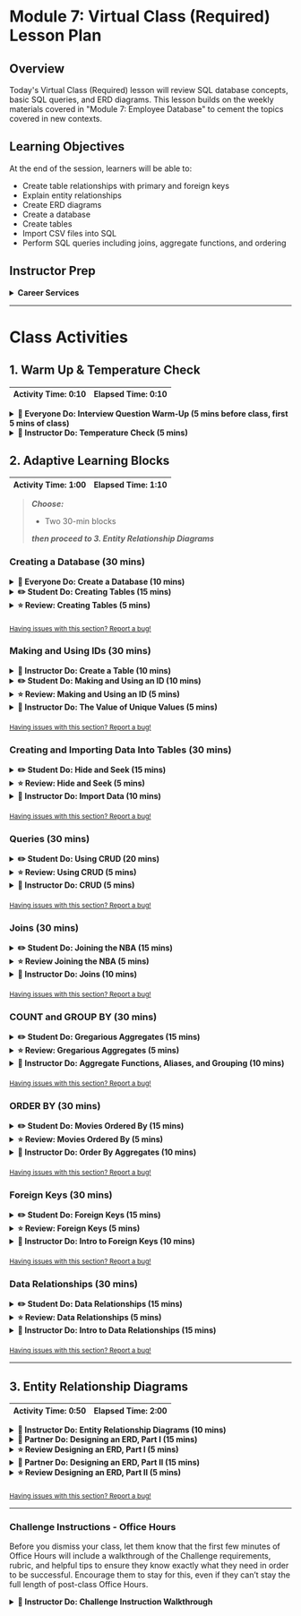 # Module 7: Virtual Class (Required) Lesson Plan

## Overview

Today's Virtual Class (Required) lesson will review SQL database concepts, basic SQL queries, and ERD diagrams. This lesson builds on the weekly materials covered in "Module 7: Employee Database" to cement the topics covered in new contexts.

## Learning Objectives

At the end of the session, learners will be able to:

* Create table relationships with primary and foreign keys
* Explain entity relationships
* Create ERD diagrams
* Create a database
* Create tables
* Import CSV files into SQL
* Perform SQL queries including joins, aggregate functions, and ordering

## Instructor Prep

<details>
  <summary><strong>Career Services</strong></summary>

  Just a reminder that each week students receive a Career Connection in their course of work that ties to what academic content is being consumed. This Career Connection relates this week's material to a professional setting, encourages students to complete certain Career Services tasks, and provides technical interviewing questions, where applicable, that the student can work through.

  Encourage students to work through this material and if you'd like more information on Career Services, please check out the Career Services [resource page](http://bit.ly/DataVizCS) for Data Analytics and Visualization.

</details>

- - -

# Class Activities

## 1. Warm Up & Temperature Check

| Activity Time: 0:10 | Elapsed Time: 0:10 |
|---------------------|--------------------|

<details>
  <summary><strong> 🎉 Everyone Do: Interview Question Warm-Up (5 mins before class, first 5 mins of class)</strong></summary>

Open the [slideshow](https://docs.google.com/presentation/d/14hDLwKB0X82NAi1bFzALxMxqP4E040ucMIE_thoZXcE/edit?usp=sharing) for today's class and begin the weekly presentation with the first slide. The first slide displays an interview question that a student may encounter based on the content of this week's content.

**This week's question:** What advantages do databases have over Pandas?

Allow the question to be on the screen 5 mins prior to the start of class as students join the session. Allow the class 1 minute at the start of class to review, then you will ask for a student to volunteer their answer to the question. Next, offer the answer or a few approaches you would take for answering the question.

**Possible answers to this week's question:**

* Databases store data long term, while Pandas DataFrames are stored in volatile memory

* Databases make it easier to share data

* Databases have built-in protections against data corruption

* Databases can hold much larger datasets

</details>

<details>
  <summary><strong> 📣 Instructor Do: Temperature Check (5 mins)</strong></summary>

Using the [Zoom Polling](https://support.zoom.us/hc/en-us/articles/213756303-Polling-for-Meetings) feature or a [Poll Everywhere](http://www.polleverywhere.com), launch a poll of the class to identify areas that they would like to review from the week's asynchronous content.

**Poll Text:**

*Select all of the topics that you feel prepared to apply outside of the class from this week's lesson:*

* *Creating a database*
* *Making and Using IDs*
* *Creating and importing data into tables*
* *Queries*
* *Joins*
* *COUNT and GROUP BY*
* *ORDER BY*
* *Primary keys and foreign keys*
* *Data Relationships*

Based on the results of the poll, advance to the correct slide for a review of the topics with the lowest scores. Choose 2 topics at minimum to review, or more as time permits to review.

</details>

## 2. Adaptive Learning Blocks

| Activity Time:  1:00 |  Elapsed Time: 1:10  |
|----------------------|----------------------|

>***Choose:***
>
>* Two 30-min blocks
>
>***then proceed to 3. Entity Relationship Diagrams***

### Creating a Database (30 mins)

<details>
  <summary><strong> 🎉 Everyone Do: Create a Database (10 mins)</strong></summary>

* Begin by verifying that everyone has successfully installed pgAdmin and Postgres. Everyone should have completed this step prior to today's session.

  * Open pgAdmin in a new browser window and ensure that everyone is able to follow along and view their new server in the browser.

    ![browser-view.png](Images/browser-view.png)

* Walk the class through the steps to create a database using pgAdmin.

  * In the pgAdmin editor, right-click the newly established server to create a new database.

  * From the menu, select **Create**, and then select **Database** to create a new database.

  ![create_database.png](Images/create_database.png)

  * Enter **animals_db** as the database name. Make sure the owner is set as the default postgres, and then click **Save**.

  ![animals_db.png](Images/animals_db.png)

* At this point, show students that there is a new database listed in the left-hand menu. Explain that the new database, `animals_db`, is not yet connected to the server. Simply clicking on the database will create a connection to Postgres.

  ![new_db.png](Images/new_db.png)

* Answer any questions before moving on.

</details>

<details>
  <summary><strong> ✏️ Student Do: Creating Tables (15 mins)</strong></summary>

* In this activity, students will use pgAdmin to recreate and query a table from an image provided.

**Instructions:** [README.md](Activities/A1-Stu_Creating_Tables/README.md)

</details>

<details>
  <summary><strong> ⭐ Review: Creating Tables (5 mins)</strong></summary>

* **File:** [query.sql](Activities/A1-Stu_Creating_Tables/Solved/query.sql)

* Create a new database named `city_info` in pgAdmin. Then use the query tool to copy and paste, or live code, the solution from `query.sql`.

  * To create a new table, remind students to specify the data type for each column.

    ```sql
    CREATE TABLE cities (
      city VARCHAR(30) NOT NULL,
      state VARCHAR(30) NOT NULL,
      population INT
    );
    ```

* Insert multiple rows of data into the new table.

  * Point out to students that each column is specified in the `INSERT INTO` clause, and the values are inserted in the same order.

  * To make the code easier to read, each row of values is on its own line, separated by a comma.

    ```sql
    INSERT INTO cities (city, state, population)
    VALUES ('Alameda', 'California', 79177),
      ('Mesa', 'Arizona', 496401),
      ('Boerne', 'Texas', 16056),
      ('Anaheim', 'California', 352497),
      ('Tucson', 'Arizona', 535677),
      ('Garland', 'Texas', 238002);
    ```

* Create a query to view the data using the `SELECT` clause.

  ```sql
  SELECT *
  FROM cities;
  ```

  * Point out the syntax here. Even though the code can fit on a single line, it's good practice to split it up over two lines instead. This way, the code is easier to read when more advanced queries are created.

* Using the `SELECT` clause again, query the data to return only the cities in the table.

  ```sql
  SELECT city
  FROM cities;
  ```

* Explain to students that the first bonus question incorporates a `WHERE` clause, which further filters the data.

  * The `WHERE` clause is used to search for specific data within a database. In this case, we are extracting only the records that meet the specified condition.

  * In the line `WHERE state = 'Arizona';` we are specifying Arizona in the state column.

    ```sql
    SELECT city, state
    FROM cities
    WHERE state = 'Arizona';
    ```

* Demonstrate the solution to the second bonus question.

  * Point out to students that the `WHERE` clause is highly customizable, such as with the use of the `<` operator.

    ```sql
    SELECT *
    FROM cities
    WHERE population < 100000;
    ```

* Walk through the solution to the third and final bonus question.

  * Explain to students that queries can be filtered even further with the `AND` clause. This clause allows users to specify more than one condition in their query.

    ```sql
    SELECT *
    FROM cities
    WHERE population < 100000
    AND state = 'California';
    ```

* Answer any questions before moving on.

</details>

<sub>[Having issues with this section? Report a bug!](https://bit.ly/35NweWG)</sub>

### Making and Using IDs (30 mins)

<details>
  <summary><strong> 📣 Instructor Do: Create a Table (10 mins)</strong></summary>

* Now that there is a database on the server, it's time to dig into the real meat of SQL and start creating tables within the new database!

* From the left-hand menu in pgAdmin, right-click **animals_db** and select **Query Tool**.

  **Note:** You can also select **Query Tool** from the Tools drop-down menu at the top of the screen. (See second screenshot below.)

  ![query_tool.png](Images/query_tool.png)

  ![tools_dropdown.png](Images/tool_dropdown.png)

* Explain to students that this is how to access the code editor.

* Type the following lines of code, explaining each line:

  ```sql
  CREATE TABLE people (
    name VARCHAR(30) NOT NULL,
    has_pet BOOLEAN DEFAULT false,
    pet_type VARCHAR(10) NOT NULL,
    pet_name VARCHAR(30),
    pet_age INT
  );
  ```

  * `CREATE TABLE people (<COLUMNS>);` creates a table called `people` with the columns listed within the parentheses.

  * `name VARCHAR(30) NOT NULL` creates a  `name` column, which can hold character strings of up to 30 characters and will not allow null fields.

  * The `NOT NULL` constraint requires the name field to have a value specified.

  * `pet_type VARCHAR(10) NOT NULL,` creates a `pet_type` in the same manner as the `name` column is created. The only difference is the number of characters allowed in the column.

  * `has_pet BOOLEAN DEFAULT false` creates a `has_pet` column that holds either true or false values, though the default value is now set as false.

  * `pet_name VARCHAR(30)` creates a `pet_name` column, which can hold character strings of up to 30 characters and will allow null fields.

  * `pet_age INT` creates a`pet_age` column, which can hold whole numbers.

  * **Note:** Be sure to point out the semicolon at the end of the statement, which tells pgAdmin that this line of code has concluded.

* After reviewing the code, click the lightning bolt icon to run the script. Make a note of the Messages tab at the bottom of the screen.

  ![lightning_bolt.png](Images/lightning_bolt.png)

* Demonstrate that the structure of a table can be visualized using `SELECT * FROM <table name>;`.  Point out the error message that now appears at the bottom of the page.

  * Explain that SQL data is persistent; it is not deleted or overwritten when identical commands are run unless specifically commanded. This means that when a database or table is created with a  name identical to one that already exists, an error will occur telling the user that the database or table already exists.

  * Ask the class how to avoid this kind of error. Students may respond that they can simply delete the offending line of code and then run the commands again. Explain that while this method would work, deleting working code is not a best practice.

  * Show the class an alternative method: Highlight the lines of code to run, and then click the lightning bolt icon to run only the highlighted selection. This method of running SQL code is preferable to deleting previous code.

    ![Select.png](Images/Select.png)

* Point out that the structure of a table can be visualized using `SELECT * FROM <table name>;`.

  * Explain that using the asterisk in this manner tells pgAdmin to select all fields from the table.

  * In the future, students will be able to view the structure of their table, and all of the values contained within it, using this same line of code.

* Type the following code while explaining what it does line by line.

  ```sql
  INSERT INTO people (name, has_pet, pet_type, pet_name, pet_age)
  VALUES ('Jacob', true, 'dog', 'Misty', 10),
    ('Ahmed', true, 'rock', 'Rockington', 100),
    ('Peter', true, 'cat', 'Franklin', 2),
    ('Dave', true, 'dog', 'Queso', 1);

  SELECT *
  FROM people;
  ```

  * This code operates as it reads: it inserts data into the `people` table and then specifies the columns in which data will be entered.

  * The `VALUES` line places the data contained in the parentheses into the corresponding columns listed after the `INSERT INTO` statement.

  * Note: Single quotations must be used for insert strings; otherwise, an error will result.

* Use the following code to query the table, extracting only the `pet_name`.

  ```sql
  SELECT pet_name
  FROM people;
  ```

  * Explain that specifying a column name in the `SELECT` statement will return only the data contained in that field.

* Filter the queried data to display only dogs younger than 5.

  ```sql
  SELECT pet_type, pet_name
  FROM people
  WHERE pet_type = 'dog'
  AND pet_age < 5;
  ```

* Explain the following points:

  * The `SELECT` clause can specify more than one column.

  * Data is filtered by using additional clauses such as `WHERE` and `AND`.

  * The `WHERE` clause will extract only the data that meets the condition specified. `AND` adds a second condition to the original clause, further refining the query.

</details>

<details>
  <summary><strong> ✏️ Student Do: Making and Using an ID (10 mins)</strong></summary>

In this activity, students will recreate a table and then query, insert, and update data.

**Instructions:** [README.md](Activities/A3-Stu_Making_IDs/README.md)

</details>

<details>
  <summary><strong> ⭐ Review: Making and Using an ID (5 mins)</strong></summary>

* **File:** [query.sql](Activities/A3-Stu_Making_IDs/Solved/query.sql)

* Open query.sql and copy the code into pgAdmin.

* Go over the lines of code used to create the ID and set it as the primary key. Make sure the class understands how this works, and explain how useful this will be in this week's homework.

* Review how to create a new column using the `ALTER TABLE` and `ADD COLUMN` statements. Explain that adding the column name and data type is completed in the same manner as creating a new table.

* Answer any questions before moving on.

</details>

<details>
  <summary><strong> 📣 Instructor Do: The Value of Unique Values (5 mins)</strong></summary>

* **File:** [query.sql](Activities/A4-Ins_Values_of_Uniques/Solved/query.sql)

* Using the `people` table from the `animals_db` database, insert the duplicate data below into the table and then visualize the table with the new information.

  ```sql
  INSERT INTO people (name, has_pet, pet_type, pet_name, pet_age)
  VALUES ('Ahmed', true, 'rock', 'Rockington', 100);

  SELECT *
  FROM people;
  ```

  * Duplicate data is a real-world occurrence (and an eyesore). Demonstrate how to remove the rows containing the string `Ahmed` in the `name` column.

    ```sql
    DELETE FROM people
    WHERE name = 'Ahmed';
    ```

  * The duplicate was deleted, but so was the original row. That's a little annoying. Make sure the class understands why this happened.

  * Because the name Ahmed appears twice in the table, SQL assumes that the user wants to delete every column containing that name; it doesn't understand that the user is simply trying to remove the duplicate row.

  * To prevent this kind of thing from occurring, programmers will often want to create a column that automatically populates each new row with unique data. This allows them to select and modify that row more easily.

* Remove the `people` table by running the following line of code:

  ```sql
  -- Delete the table "people"
  DROP TABLE people;
  ```

* Copy the following code from the `query.sql` file and paste it in the pgAdmin editor.

  ```sql
  -- Re-create the table "people" within animals_db
  CREATE TABLE people (
    id SERIAL PRIMARY KEY,
    name VARCHAR(30) NOT NULL,
    has_pet BOOLEAN DEFAULT false,
    pet_type VARCHAR(10) NOT NULL,
    pet_name VARCHAR(30),
    pet_age INT
  );

  -- Insert data into the table
  INSERT INTO people (name, has_pet, pet_type, pet_name, pet_age)
  VALUES ('Jacob', true, 'dog', 'Misty', 10),
    ('Ahmed', true, 'rock', 'Rockington', 100),
    ('Ahmed', true, 'rock', 'Rockington', 100),
    ('Peter', true, 'cat', 'Franklin', 2),
    ('Dave', true, 'dog', 'Queso', 1),
    ('Dave', true, 'dog', 'Pringles', 7);

  -- Query all fields from the table
  SELECT *
  FROM people;
  ```

  * Explain that a *primary key* uniquely identifies a row.

  * `SERIAL` generates a new value for each inserted record in the table. By default, the starting value is 1, and it will increase by 1 for each new record. When using `SERIAL` with our unique `PRIMARY KEY`, we automatically get unique, incrementing values for each table row.

  * Point out that because values will automatically increment, each row's ID is guaranteed to be unique. This ensures that SQL does not identify and update the wrong row when CRUD—Create, Read, Update, Delete—statements are implemented.

  * Point out that the `INSERT` statements have not changed, as they do not need to insert data specifically into the `id` column. SQL automatically provides a value for this column, fulfilling the uniqueness constraint by automatically incrementing the last value used as an ID.

  * The data type for the `id` column is automatically assigned as an integer.

* One entry in the table is incorrect: one of the Daves has the wrong `pet_name` and `pet_age`. We need to update the `pet_name` from Pringles to Rocket and the `pet_age` from 7 to 8.

  * To avoid issues with updating multiple rows, it's best to update by ID. First, query by name to find the ID for the row we want to update.

    ```sql
    SELECT id, name, pet_name, pet_age
    FROM people
    WHERE name = 'Dave';
    ```

  * This will return all rows that contain the name Dave, including the `id`, `pet_name`, and `pet_age` columns.

  * Next, we can select and update the `pet_name` from Pringles to Rocket and the `pet_age` from 7 to 8 based on the row's unique ID.

    ```sql
    UPDATE people
    SET has_pet = true, pet_name = 'Rocket', pet_age = 8
    WHERE id = 6;
    ```

  * Note that, similar to a query, the `WHERE` statement is used to pinpoint the data we want to change. In this case, the `id` column is used to select the unique row we want to affect.

  * Duplicate data is also easier to remove with the use of a unique ID. With the following code, remove the duplicate data.

    ```sql
    DELETE FROM people
    WHERE id = 3;
    ```

  * This does precisely what was desired: duplicate data is deleted, and original data is preserved.

* Answer any remaining questions before moving on.

</details>

<sub>[Having issues with this section? Report a bug!](https://bit.ly/3blVMeW)</sub>

### Creating and Importing Data Into Tables (30 mins)

<details>
  <summary><strong> ✏️ Student Do: Hide and Seek (15 mins)</strong></summary>

In this activity, students will create a new table and import data from a CSV file.

* **Files:**

  * [WordAssociation_AC.csv](Activities/A5-Stu_Hide_and_Seek/Resources/WordAssociation_AC.csv)

  * [WordAssociation_BC.csv](Activities/A5-Stu_Hide_and_Seek/Resources/WordAssociation_BC.csv)

* **Instructions:** [README.md](Activities/A5-Stu_Hide_and_Seek/README.md)

</details>

<details>
  <summary><strong> ⭐ Review: Hide and Seek (5 mins)</strong></summary>

* **File:** [query.sql](Activities/A5-Stu_Hide_and_Seek/Solved/query.sql)

* Open pgAdmin and paste the code from `query.sql` into the editor. Explain the following:

  * Although the CSV data does not contain an `id` column, when we specify `SERIAL PRIMARY KEY` while creating the table, IDs will automatically be assigned to each row.

  * To view a range of data, we can use a combination of `WHERE` and `AND` statements.

  * To collect data that exists in either one column or another, the `OR` statement is included in the query.

* Walk through the solutions to the bonus questions, touching on the following points:

  * After importing the second table, we can specify a source with the `WHERE` statement.

  * `AND` statements can be used more than once for more specific results.

* Answer any questions before moving on.

</details>

<details>
  <summary><strong> 📣 Instructor Do: Import Data (10 mins)</strong></summary>

* **Files:**

  * [birdsong.csv](Activities/A6-Ins_Importing_Data/Resources/birdsong.csv)

  * [query.sql](Activities/A6-Ins_Importing_Data/Solved/query.sql)

* So far, the class has created their own tables and values manually using SQL code. As one might imagine, this process can be tedious when translating large datasets from external sources. Thankfully, pgAdmin includes a built-in import tool that can take CSV files and easily import their data into tables.

* Return to pgAdmin and create a new database called `Miscellaneous_DB`.

* Open the CSV file within an integrated development environment, such as Excel, to show the dataset that will be imported. Be sure to point out that the first row of this dataset includes headers.

  * Open a query tool within `Miscellaneous_DB` and create a table named `bird_song`. Point out that the columns created match the data in the CSV file.

  * Once the table has been created, right-click **Miscellaneous_DB** from the left-hand menu and select **Refresh**.

  * Scroll down to Schemas and expand that menu, and then expand the Tables menu.

    ![table-expand.png](Images/table-expand.png)

  * Right-click the new table and select **Import/Export** from the menu.

    ![import-export.png](Images/import-export.png)

* In the Options tab, complete the following steps:

  * Slide the Import/Export tab to **Import**.

  * Click on the dot menu to navigate to the `birdsong.csv` file on your computer.

  * Slide the Header tab to **Yes**.

  * Select the comma from the drop-down menu to set it as the Delimiter.

  * Leave the other fields as they are, and then click **OK**.

  ![import.png](Images/import.png)

* In the query tool, rerun `SELECT * FROM birdsong` to verify that data has been imported.

* Let the class know that the bigger a dataset is, the longer it will take for pgAdmin to import values.

</details>

<sub>[Having issues with this section? Report a bug!](https://bit.ly/2Aj7tGk)</sub>

### Queries (30 mins)

<details>
  <summary><strong> ✏️ Student Do: Using CRUD (20 mins)</strong></summary>

* In this activity, students will utilize CRUD operations (Create, Read, Update, Destroy) on the provided data.

* **Files:**
  * [schema.sql](Activities/A7-Stu_CRUD/Resources/schema.sql)

  * [GlobalFirePower.csv](Activities/A7-Stu_CRUD/Resources/GlobalFirePower.csv)

* **Instructions:** [README.md](Activities/A7-Stu_CRUD/README.md)

* Let the class know that they will be using the `WHERE` clause in this activity.

* This activity will require students to do some research. Links are provided to help them search for solutions to problems they are likely to encounter.

</details>

<details>
  <summary><strong> ⭐ Review: Using CRUD (5 mins)</strong></summary>

* **Files:**

  * [schema.sql](Activities/A7-Stu_CRUD/Resources/schema.sql)

  * [query.sql](Activities/A7-Stu_CRUD/Solved/query.sql)

  * [GlobalFirePower.csv](Activities/A7-Stu_CRUD/Resources/GlobalFirePower.csv)

* Open a query tool in `MiscellaneousDB` and copy and paste the code from schema.sql to create a new table named `firepower`. Go over the following:

  * Refresh the table list, and then import the data from `GlobalFirePower.csv` into the new table.

  * First, alter the table to add an `id`.

  * Deletions and updates are made where the conditions are met.

  * Multiple averages can be selected at once.

  * Values can be inserted into the table even though not every value is filled out.

  * Finally, select all values to show the newly added country.

</details>

<details>
  <summary><strong> 📣 Instructor Do: CRUD (5 mins)</strong></summary>

* Inform students that "CRUD", while an unusual acronym, is a set of tools that are persistently used throughout programming. CRUD stands for Create, Read, Update, and Delete.

* Engage the class in a discussion by asking them to provide examples of CRUD operations.

* In today's class, each of the operations has been in use. Students have:

  * Created data in a table with the `INSERT` statement.

  * Read data with the use of `SELECT`.

  * Updated a table's data using `UPDATE`.

  * Deleted data using `DELETE`.

* Introduce the class to an additional method of reading the data: wildcards.

  * A wildcard is a character—either a percentage sign or an underscore—that takes the place of one or more characters in a query.

  * The keyword `LIKE` indicates the use of a wildcard in a query.

  * The percentage sign (%) signifies that zero, one, or multiple characters will be substituted in a query.

    * For example, in the query `WHERE last_name LIKE 'Will%';` all names in the database beginning with "Will" will be returned, no matter the length.

  * When using the underscore as a wildcard, only a single character is replaced in the query.

  * In the line `WHERE first_name LIKE '_AN';`, only three-lettered names ending with "an" will be returned.

* Answer any questions before moving on.

</details>

<sub>[Having issues with this section? Report a bug!](https://bit.ly/2LkY1oc)</sub>

### Joins (30 mins)

<details>
  <summary><strong> ✏️ Student Do: Joining the NBA (15 mins)</strong></summary>

* In this activity, students will be using joins to query NBA player seasonal statistics.

* **Files:**

  * [Players.csv](Activities/B1-Stu_Joins/Resources/Players.csv)

  * [Seasons_Stats.csv](Activities/B1-Stu_Joins/Resources/Seasons_Stats.csv)

  * [schema.sql](Activities/B1-Stu_Joins/Resources/schema.sql)

* **Instructions:** * [README.md](Activities/B1-Stu_Joins/README.md)

</details>

<details>
  <summary><strong> ⭐ Review Joining the NBA (5 mins)</strong></summary>

* **File:** [query.sql](Activities/B1-Stu_Joins/Solved/query.sql)

* Using the schema.sql file and the query tool, create two new tables named `players` and `seasons_stats` using the data in `Players.csv` and `Seasons_Stats.csv`.

* Open `query.sql` and copy the code. Then open a new query tool and paste the solution into the editor. Review the solution, explaining the following:

  * Since the selected data comes from two different tables, the naming convention is `table_name.column_name`.

  * Next, determine which table to select from and which table to `INNER JOIN` with. Remember, the inner join only selects data that has matching values in both tables.

  * Finally, determine the key both tables will join on. For example, to join the two tables by using the `id` and an `INNER JOIN`, select the data columns to be viewed from both tables, and then specify which columns the tables will be connected by.

    ```sql
    SELECT players.id,
      players.player,
      players.height,
      players.weight,
      players.college,
      players.born,
      seasons_stats.position,
      seasons_stats.tm
    FROM players
    INNER JOIN seasons_stats ON
    players.id = seasons_stats.player_id;
    ```

* Answer any questions before ending class.

</details>

<details>
  <summary><strong> 📣 Instructor Do: Joins (10 mins)</strong></summary>

* **Files:**

  * [query.sql](Activities/B2-Ins_Joins/Solved/query.sql)

  * [players.csv](Activities/B2-Ins_Joins/Resources/players.csv)

  * [matches.csv](Activities/B2-Ins_Joins/Resources/matches.csv)

* Students may recall working with merges and joins to combine datasets during the Pandas module. While SQL is a vastly different language than Python, it also includes the functionality to merge tables.

* Create two new tables in `MiscellaneousDB` in pgAdmin named `players` and `matches`.

  * Copy the code from `query.sql` to create the tables, and then import the corresponding data from `players.csv` and `matches.csv`.

  * Remember to refresh the database; newly created tables will not immediately appear.

  * Point out that both tables have matching values within the `player_id` column of the `players` table and the `loser_id`/`winner_id` columns of the `matches` table.

  * Because there are common values, it is possible to join these tables together. For example:

    ```sql
    INNER JOIN players ON
    players.player_id=matches.loser_id;
    ```

  * From the `query.sql` file, copy and paste the code performing an `inner join` on the two tables:

    ```sql
    SELECT players.first_name, players.last_name, players.hand, matches.loser_rank
    FROM matches
    INNER JOIN players ON
    players.player_id=matches.loser_id;
    ```

  * Note: Some students may have advanced knowledge of SQL queries and use aliases in their solutions. Using aliases is not necessary for today's activities; they will be covered more comprehensively in the next class.

    ```sql
    -- Advanced INNER JOIN solution
    SELECT p.first_name, p.last_name, p.hand, m.loser_rank
    FROM matches AS m
    INNER JOIN players AS p ON
    p.player_id=m.loser_id;
    ```

  * Point out one significant difference between SQL joins and Python joins: in SQL joins, the columns that should be viewed after the join must be declared in the initial `SELECT` statement.

    ![inner-join.png](Images/inner-join.png)

* There are five primary types of joins that can be used with PostgreSQL:

  * `INNER JOIN` returns records that have matching values in both tables.

  * `LEFT JOIN` returns all records from the left table and the matched records from the right table.

  * `RIGHT JOIN` returns all records from the right table and the matched records from the left table.

  * `CROSS JOIN` returns records that match every row of the left table with every row of the right table. This type of join has the potential to make very large tables.

  * `FULL OUTER JOIN` places null values within the columns that do not match between the two tables, after an inner join is performed.

* Slack out the link to this explanation of Postgres [joins](https://www.tutorialspoint.com/postgresql/postgresql_using_joins.htm) for students to study.

* Demonstrate a couple of different joins that can be performed. Then answer any questions before moving on to the next activity.

</details>

<sub>[Having issues with this section? Report a bug!](https://bit.ly/3btqYcg)</sub>

### COUNT and GROUP BY (30 mins)

<details>
  <summary><strong> ✏️ Student Do: Gregarious Aggregates (15 mins)</strong></summary>

In this activity, students will practice writing queries with aggregate functions, with grouping, and with using aliases. They will be loading and using an example database for the next few activities.

Walk through the following steps with the class to get the database installed.

* Compress the Resources folder and share it with the class. This folder contains everything students need in order to upload the data.

* Together, walk through the following steps to help students install the Pagila database.

  * From pgAdmin, create a database named `rental_db`.

  * Open the Query Tool for the newly created `rental_db`.

  * Copy the code in [pagila-schema.sql](Resources/pagila-schema.sql) into a pgAdmin query window and execute it.

  * Copy the code in [pagila-insert-data.sql](Resources/pagila-insert-data.sql) into a pgAdmin query window and execute it. **Note:** this will take a few minutes due to the amount of data. As long as no errors pop up the data will be uploaded.

Once complete, share the following with the class.

* **File:** [query.sql](Activities/B3-Stu_GregariousAggregates/Unsolved/query.sql)
* **Instructions:** [README.md](Activities/B3-Stu_GregariousAggregates/README.md)

</details>

<details>
  <summary><strong> ⭐ Review: Gregarious Aggregates (5 mins)</strong></summary>

* **File**: [query.sql](Activities/B3-Stu_GregariousAggregates/Solved/query.sql)

* Review the solution in pgAdmin and explain the following:

  * Postgres uses double quotes for table and column names, and single quotes for string constants.

  * `GROUP BY` is similar to the `groupby` operation in Pandas.

  * `SELECT` without aggregates can only choose the columns in the `GROUP BY` clause.

* Answer any questions before moving on.

</details>

<details>
  <summary><strong> 📣 Instructor Do: Aggregate Functions, Aliases, and Grouping (10 mins)</strong></summary>

* Review the following:

  * Similar to aggregates in Pandas, aggregate functions allow calculations on a set of values and return a singular value.

  * Some of most commonly used aggregates are `Avg`, `COUNT`, `MIN`, `MAX`, and `SUM`.

  * Aggregates are often combined with `GROUP BY`, `HAVING`, and `SELECT`.

* **File:** [query.sql](Activities/B4-Ins_Aggregates/Solved/query.sql)

* Select the `rental_db` database in pgAdmin and open a Query window.

* Run `SELECT * FROM film;` and count the number of rows.

* Run `SELECT COUNT(film_id) FROM film;` and explain the following:

  * Using `COUNT()` is an easier way to count the rows.

  * The `COUNT()` function is an aggregate.

  ![Count](Images/Count.png)

* Now that the number of `film_id` entries has been counted, it's easy to see a total of 1,000 films.

* Point out that the name of the field returned is `count bigint`, which doesn't describe the column accurately. Postgres has a way to change the column names and make them more descriptive.

* Run the following:

  ```sql
  SELECT COUNT(film_id) AS "Total films"
  FROM film;
  ```

* Explain the following:

  * `AS 'Total films'` is a technique called *aliasing*.

  * Aliasing creates an `alias`, or a new name for the column.

  * Using an alias does not change the table or the database in any way. Aliasing is only a measure of convenience, used to view a column or to create shortcuts for columns or other data.

  ![Total](Images/Total.png)

* The `COUNT()` function is great to see the number of movies, but it isn't informative enough when searching for the number of specific ratings, like G or PG-13. This is where `GROUP BY` comes into play.

* Run the following code:

  ```sql
  SELECT rating, COUNT(film_id) AS "Total films"
  FROM film
  GROUP BY rating;
  ```

* Explain the following:

  * The `GROUP BY` method will first group by the column indicated.

  * Aggregates are used to get the values for any columns not included in the `GROUP BY` clause.

  * Here, the `COUNT()` function will count the `film_id` for each `rating`.

  ![Ratings](Images/Ratings.png)

* Explain that we can aggregate data in other ways besides counting. For example, *sum*, *average*, *min*, and *max* are all valid aggregate functions to apply to the data.

* Ask the class how to query the average rental period for *all* movies. To demonstrate, run the following query:

  ```sql
  SELECT AVG(rental_duration)
  FROM film;
  ```

* To demonstrate how to add an alias to the `AVG()` function, run the following:

  ```sql
  SELECT AVG(rental_duration) AS "Average rental period"
  FROM film;
  ```

* Put it all together by running the following query, showing how to `GROUP BY` rental duration, get the average `rental_rate`, and give it an alias.

  ```sql
  SELECT  rental_duration, AVG(rental_rate) AS "Average rental rate"
  FROM film
  GROUP BY rental_duration;
  ```

  ![Aggregate1](Images/Aggregate1.png)

* Ask a student to explain the query.

  * Movies that can be rented for three days cost an average of $2.82 to rent, movies that can be rented for four days cost an average of $2.97 to rent, and so on.

* SQL can also return the rows that contain the minimum values and maximum values in a column using `MIN()` and `MAX()` respectively.

```sql
  -- Find the rows with the minimum rental rate
  SELECT  rental_duration, MIN(rental_rate) AS "Min rental rate"
  FROM film
  GROUP BY rental_duration;

  -- Find the rows with the maximum rental rate
  SELECT  rental_duration, MAX(rental_rate) AS "Max rental rate"
  FROM film
  GROUP BY rental_duration;
```

* Mention that these aggregate functions calculate and retrieve data, but they do not *alter* the data. That is, they do not modify the database.

* Explain that there are many other aggregate functions students can research. Slack out [Postgres functions](https://www.tutorialspoint.com/postgresql/postgresql_useful_functions.htm) to the class for future reference.

</details>

<sub>[Having issues with this section? Report a bug!](https://bit.ly/3cn0jPB)</sub>

### ORDER BY (30 mins)

<details>
  <summary><strong> ✏️ Student Do: Movies Ordered By (15 mins)</strong></summary>

* In this activity, you will use `ORDER BY` in combination with other SQL methods to query and order the tables.

**Instructions:** [README.md](Activities/B5-Stu_Order_By/README.md)

</details>

<details>
  <summary><strong> ⭐ Review: Movies Ordered By (5 mins)</strong></summary>

* **File:** [query.sql](Activities/B5-Stu_Order_By/Solved/query.sql)

* Open pgAdmin and walk through the solution, highlighting the following:

  * The `actor` table is grouped by `first_name`, with an aggregate taking the count, and then given an alias of `actor count`. The query is then ordered in descending order by the count.

  * The `ROUND` function is used to limit the results to two decimal places.

  * `LIMIT 10` is added to the end of the query to return the top 10 results.

  * For the bonus, a `JOIN` is needed to combine the `country` and `city` tables. The return of the join can then be grouped and aggregated. The result is sorted by the count of countries in descending order.

</details>

<details>
  <summary><strong> 📣 Instructor Do: Order By Aggregates (10 mins)</strong></summary>

* **File:** [query.sql](Activities/B6-Ins_Order_By/Solved/query.sql)

* Explain that aggregate functions return the results in a random order. This can be tough when trying to find the top or bottom numerical results.

* Open pgAdmin and explain the following:

  * Postgres has a function called `ORDER BY` that will solve this issue. `ORDER BY` is added toward the end of a query, and by default will sort the results by ascending values.

  ```sql
  SELECT film_id, AVG(length)  AS "avg length" FROM film
  GROUP BY film_id, title
  ORDER BY "avg length";
  ```

  * Postgres will add a lot of numbers after the decimal; in this case, the numbers added are zeros. To reduce the numbers after the decimal, use `ROUND()`. This takes the parameters `ROUND(<value>, <number of decimal places>)`, which rounds the value down to the specified number of decimal places.

  ```sql
  SELECT film_id, ROUND(AVG(length), 2)  AS "avg length" FROM film
  GROUP BY film_id
  ORDER BY "avg length";
  ```

  * The `ORDER BY` statement can organize by descending values by adding `DESC`.

  ```sql
  SELECT film_id, ROUND(AVG(length), 2)  AS "avg length" FROM film
  GROUP BY film_id
  ORDER BY "avg length" DESC;
  ```

  * Top results can also be taken by limiting the amount returned using `LIMIT`.

  ```sql
  SELECT film_id, ROUND(AVG(length), 2)  AS "avg length" FROM film
  GROUP BY film_id
  ORDER BY "avg length" DESC
  LIMIT 5;
  ```

* Answer any questions before moving on.

</details>

<sub>[Having issues with this section? Report a bug!](https://bit.ly/35OY6d7)</sub>

### Foreign Keys (30 mins)

<details>
  <summary><strong> ✏️ Student Do: Foreign Keys (15 mins)</strong></summary>

In this activity, students will create tables with foreign keys.

* **File**: [schema.sql](Activities/C1-Stu_Foreign_Keys/Unsolved/schema.sql)
* **Instructions:** [README.md](Activities/C1-Stu_Foreign_Keys/README.md)

</details>

<details>
  <summary><strong> ⭐ Review: Foreign Keys (5 mins)</strong></summary>

* **File**: [schema.sql](Activities/C1-Stu_Foreign_Keys/Solved/schema.sql)

* Open `schema.sql` in pgAdmin and walk through the code, explaining the following:

  * Create a table named `customer`.

    ```sql
    CREATE TABLE customer (
        id SERIAL,
        first_name VARCHAR(30) NOT NULL,
        last_name VARCHAR(30) NOT NULL,
        PRIMARY KEY (id)
    );
    ```

  * Data is inserted that takes only `first_name` and `last_name` as values because the `id` will automatically be added.

  * Create a table named `customer_email`.

    ```sql
    CREATE TABLE customer_email (
        id SERIAL,
        email VARCHAR(30) NOT NULL,
        customer_id INTEGER NOT NULL,
        PRIMARY KEY (id),
        FOREIGN KEY (customer_id) REFERENCES customer(id)
    );
    ```

  * The `customer_id` is a foreign key that references the `id` of the `customer` table. All data inserted must have an `id` that is in the `customer` table.

  * The `customer_phone` table is also created and references the same column as its foreign key:

    ```sql
    CREATE TABLE customer_phone (
        id SERIAL,
        phone VARCHAR(30) NOT NULL,
        customer_id INTEGER NOT NULL,
        PRIMARY KEY (id),
        FOREIGN KEY (customer_id) REFERENCES customer(id)
    );
    ```

  * Data is inserted into the `customer_phone` table. Like the `customer_email` table, the `customer_id` is a foreign key that references the `id` of the `customer` table.

  * To test if we have the correct foreign keys, we can attempt to insert a value with an `id` of 10. This returns an error because that `id` does not exist in the `customer` table.

  * Finally, all tables can be joined together by their respective IDs.

</details>

<details>
  <summary><strong> 📣 Instructor Do: Intro to Foreign Keys (10 mins)</strong></summary>

* **File:** [schema.sql](Activities/C2-Ins_Foreign_Keys/Solved/schema.sql)

* Explain the concept of foreign keys and how they are used to connect tables:

  * A foreign key is a link between tables. The foreign key in the first table points to, or is linked to, the primary key in a second table.

  * A foreign key also prevents invalid data from being entered into a column. The data being entered MUST be a value from the referenced column.

* Slack out [schema.sql](Activities/C2-Ins_Foreign_Keys/Solved/schema.sql) for students to follow along. Walk through the code, explaining the following steps:

  * First select `Miscellaneous_DB` and open a new query tool.

  * Create a table named `animals_all` and set the primary key to `id`, which will be auto-populated and incremented with each new entry.

    ```sql
    CREATE TABLE animals_all (
      id SERIAL PRIMARY KEY,
      animal_species VARCHAR(30) NOT NULL,
      owner_name VARCHAR(30) NOT NULL
    );
    ```

  * Insert data into the `animals_all` table, and then run a `SELECT` query to double-check that data has been inserted.

    ```sql
    INSERT INTO animals_all (animal_species, owner_name)
    VALUES
    ("Dog", "Bob"),
    ("Fish", "Bob"),
    ("Cat", "Kelly"),
    ("Dolphin", "Aquaman");

    SELECT * FROM animals_all;
    ```

  * Point out that a new table is created, and its primary key is labeled `id`. The `id` will be unique to this table and has no relation to the previously created table.

    ![animals table](Images/Foreign_Keys1.png)

  * A new table named `animals_location` is created. The `FOREIGN KEY (animal_id)` identifies the `animal_id` column as a foreign key.

  * After the foreign key has been identified, `REFERENCES animals_all(id)` tells the table that `animal_id` references, or is linked to, the `id` column in the `animals_all` table.

    ```sql
    CREATE TABLE animals_location (
    id INTEGER(11) AUTO_INCREMENT NOT NULL,
    location VARCHAR(30) NOT NULL,
    animal_id INTEGER(10) NOT NULL,
    PRIMARY KEY (id),
    FOREIGN KEY (animal_id) REFERENCES animals_all(id)
    );
    ```

  * The table is then populated with data and checked with a `SELECT ALL` query.

    ![animals table](Images/Foreign_Keys2.png)

* Recap the following:

  * The `id` column is the primary key of the `animals_all` table, while `animal_id` is a foreign key in the `animals_location` table.

  * Both the `id` column in `animals_all` and the `animal_id` in `animals_location` are designed to contain the same data (the ID), even though the names are different.

  * SQL will throw an error if an attempt is made to change an `id` in one table but not the other.

  * Foreign key columns need to be named appropriately in order to clarify the data they are referring to.

* Students should now understand how to create foreign keys, as well as how to use them to reference data in other tables. Use the following example to illustrate the importance of foreign keys:

  * Foreign keys allow tables to be consistent and avoid issues caused by inserting, deleting, or updating one table without making those same changes in the other tables.

  * When attempting to insert a row into the new table with an `id` that does not exist in the other table, an error will be returned.

    ```sql
    INSERT INTO animals_location (location, animal_id)
    VALUES ('River', 5);
    ```

  * Explain that the `animal_id` column is a foreign key that is assigned to the `id` column in the `animals_all` table. The `id` 5 doesn't exist in the `animals_all` table and therefore can't be referenced in the `animals_location` table.

  * Next, a new row is inserted into `animals_all` that will have an `id` of 5. Now a row can be inserted into `animals_location` with an `id` of 5 because it corresponds with an `id` in the `animals_all` table.

    ```sql
    INSERT INTO animals_all (animal_species, owner_name)
    VALUES
      ('Fish', 'Dave');

    INSERT INTO animals_location (location, animal_id)
    VALUES
      ('River', 5);
    ```

  * Check that the row was inserted using a `SELECT * FROM animal_location` query.

    ![Foreign keys 3](Images/Foreign_Keys3.png)

* Answer any questions students have about foreign keys. Then ask students if they can think of other real-world cases in which the use of foreign keys makes sense. Here are two examples:

  * States and countries in addresses: Tell students to think back to the `rental` database, where streets, addresses, cities, and countries were stored in different tables. So, for example, if a change occurs to the address of a customer, all information across all tables would need to change. This is called maintaining the *referential integrity*.

  * ID number of employees: In a database where the ID number of an employee is used in multiple tables, what happens if the employee's ID number changes? The ID number would need to be changed across all the tables that contain it.

* Emphasize that using foreign keys to build relationships across data is a feature of relational databases, hence the name.

</details>

<sub>[Having issues with this section? Report a bug!](https://bit.ly/3coNHY6)</sub>

### Data Relationships (30 mins)

<details>
  <summary><strong> ✏️ Student Do: Data Relationships (15 mins)</strong></summary>

* In this activity, students will create table schemata for students and available courses, and then create a junction table to display all courses taken by students.

* **Instructions:** [README.md](Activities/C3-Stu_Data_Relationships/README.md)

</details>

<details>
  <summary><strong> ⭐ Review: Data Relationships (5 mins)</strong></summary>

* **Files:**

  * [schema.sql](Activities/C3-Stu_Data_Relationships/Solved/schema.sql)

  * [query.sql](Activities/C3-Stu_Data_Relationships/Solved/query.sql)

* Explain that this activity required creating separate tables for students and courses, and then creating a junction table to reflect the many-to-many relationship between the two tables.

* Paste in the schemata for the `students` and `courses` tables and explain the following:

  * Each table is given the ID as the primary key.

  * Fields are added for required attributes for the table.

  * Populate the tables with the `INSERT` queries, and then display the tables.

  ![Images/modeling05.png](Images/modeling05.png)

  ![Images/modeling06.png](Images/modeling06.png)

* Next, do the same for the junction table, named `student_courses_junction`, and explain the following:

  ```sql
  -- Create a junction table.
  CREATE TABLE student_courses_junction (
    student_id INTEGER NOT NULL,
    FOREIGN KEY (student_id) REFERENCES students(id),
    course_id INTEGER NOT NULL,
    FOREIGN KEY (course_id) REFERENCES courses(id),
    course_term VARCHAR NOT NULL,
    PRIMARY KEY (student_id, course_id)
  );
  ```

  * The table takes both a `student_id` and a `course_id`, which are references to the previously created tables.

  * Since `student_id` and `course_id` reference those tables, they become the foreign key.

  * New student or course data cannot be inserted into the `student_courses_junction` table that does not currently exist in the `students` or `courses` tables.

  * This table bridges the two previous tables and shows all courses taken by each student.

  * The primary key will be a composite of both IDs.

  * Additionally, this table includes a new field, `course_term`, which is the term in which a course was taken by a student.

* Query the table to display the result.

  ![Images/modeling07.png](Images/modeling07.png)

* To reinforce the many-to-many relationship, point out that many students can take many courses.

* For the bonus, briefly explain that two outer joins can be performed to retrieve complete data on each student.

  ```sql
  SELECT s.id, s.last_name, s.first_name, c.id, c.course_name, j.course_term
  FROM students s
  LEFT JOIN student_courses_junction j
  ON s.id = j.student_id
  LEFT JOIN courses c
  ON c.id = j.course_id;
  ```

  ![Images/modelingfpng](Images/modeling08.png)

</details>

<details>
  <summary><strong> 📣 Instructor Do: Intro to Data Relationships (15 mins)</strong></summary>

* **Files:**

  * [schema.sql](Activities/C4-Ins_Data_Relationships/Solved/schema.sql)

  * [query.sql](Activities/C4-Ins_Data_Relationships/Solved/query.sql)

* Explain that we will now cover one-to-one, one-to-many, and many-to-many relationships between data, which is an essential part of data modeling.

* Begin by discussing one-to-one relationships. This example will use members of the Simpson family to illustrate the concept.

* In a one-to-one relationship, each name is associated with one and only one Social Security number. In other words, each item in a column is linked to only one item from another column.

  ![Images/one-to-one.png](Images/one-to-one.png)

* Next, discuss one-to-many relationships. We'll continue with our Simpsons example, but add Sherlock Holmes and his sidekick Watson to the database.

  ![Images/one-to-many1.png](Images/one-to-many1.png)

  * This example has two tables. The first table lists only addresses. The second table lists each person's Social Security number and address.
  * As before, one Social Security number is unique to one individual.

* Each individual has one address; however, a single address can be shared between multiple individuals. The Simpson family has a shared address at `742 Evergreen Terrace`, while Sherlock and Watson share the `221B Baker Street` address.

  * In a one-to-many relationship, the data from one table can be repeated for items in another table.
  * Ask students to think of another example of real-life one-to-many relationships.
  * One possible example is a purchase order with an internet company. Each order has a unique identifying number. A customer might be associated with multiple orders, but each order is associated with one and only one customer.

* Discuss many-to-many relationships. Continuing with our Simpsons example, there are three children (Lisa, Bart, and Maggie), and two parents (Homer and Marge).

  ![Images/many-to-many1.png](Images/many-to-many1.png)

* In this case, there are two tables: one for children and another for parents.

* Each child here has many parents, and each parent has many children. Each child has a separate row for each parent and vice versa.

  ![Images/many-to-many2.png](Images/many-to-many2.png)

* Explain that many-to-many relationships require a separate table, called a *junction table*, to show the relationships.

  * Ask the class what many-to-many relationships might be found in an online retailer database such as Amazon's.
  * A customer can order many different items, and many different customers can order each item.

* Demonstrate the creation of a junction table in Postgres. First, open [schema.sql](Activities/05-Ins_Data_Relationships/Solved/schema.sql) and paste in the queries to create and insert into the `children` and `parents` tables. There are two separate tables:

  ![Images/modeling01.png](Images/modeling01.png)

  ![Images/modeling02.png](Images/modeling02.png)

* Now walk through the junction table schema:

  ```sql
  CREATE TABLE child_parent (
    child_id INTEGER NOT NULL,
    FOREIGN KEY (child_id) REFERENCES children(child_id),
    parent_id INTEGER NOT NULL,
    FOREIGN KEY (parent_id) REFERENCES parents(parent_id),
    PRIMARY KEY (child_id, parent_id)
  );
  ```

  * The `child_id` and `parent_id` columns are both linked to the previously created tables as foreign keys.

  * Additionally, the primary key in this table is a *composite key*, made up of both the `child_id` and `parent_id` keys. This means that the unique identifier for a row is not a single column, but rather the composite of both columns.

* Show the junction table:

  ![Images/modeling03.png](Images/modeling03.png)

* Finally, go through the `JOIN` query to display the data in full:

  ![Images/modeling04.png](Images/modeling04.png)

  ```sql
  SELECT children.child_name, child_parent_junction.child_id,
  parents.parent_name, child_parent_junction.parent_id
  FROM children
  LEFT JOIN child_parent_junction
  ON child_parent.child_id = children.child_id
  LEFT JOIN parents
  ON child_parent_junction.parent_id = parents.parent_id;
  ```

  * The `children` table has a left join with the junction table, the results of which then have a left join with the `parents` table.

* Take a moment to summarize the major points of the activity:

  * Data can be modeled as one-to-one, one-to-many, and many-to-many relationships.

  * Many-to-many relationships require a junction table.

  * Junction tables use foreign keys to reference the keys in the original tables.

</details>

<sub>[Having issues with this section? Report a bug!](https://bit.ly/3fDH7yX)</sub>

- - -

## 3. Entity Relationship Diagrams

| Activity Time:  0:50 |  Elapsed Time: 2:00  |
|----------------------|----------------------|

<details>
  <summary><strong> 📣 Instructor Do: Entity Relationship Diagrams (10 mins)</strong></summary>

* **Files:**

  * [pagila-erd.png](Images/pagila-erd.png)

* Begin the discussion of entity relationship diagrams (ERDs). Explain the following points:

  * An entity relationship diagram, or ERD, is a visual representation of entity relationships within a database.

  * There are three types of ERDs: conceptual, logical, and physical. These will be covered more in-depth as we advance through today's lesson.

  * An ERD defines entities, their attributes, and data types, as well as illustrates the overall design of a database.

* To break down these concepts further, discuss the following example.

  * In a database, the table is an entity; the data contained within the table are attributes; and the data type specified could be one of many things, such as Booleans, integers, or varying characters.

  * In an entity relationship diagram, the relationships between entities are given a visual representation. This allows clear and concise joins between tables as well as a deeper understanding of the data contained within a database as a whole.

  * ERDs are used both to document existing databases and to aid in the creation of new databases.

* Open [Quick Database Diagrams (Quick DBD)](https://app.quickdatabasediagrams.com/#/) and briefly explain its components.

  **Note:** If this is the first time you are visiting the site, exit from the tour and clear the text on the left. If the site requires a sign-in, do so using your GitHub account.

  * The pane on the left of the window is where users insert the text used to create the entities of a database.

  * The blue text signifies the name of the table containing the entities in a database.

  * The white pane to the right is where the diagram is drawn, based on the text entered in the left pane.

    ![QDB-demo.png](Images/QDB-demo.png)

  * Once a diagram has been finalized, it can be exported in many formats from the **Export** tab at the top of the page.

    ![QDB-export.png](Images/QDB-export.png)

    **Note**: When exporting the diagram as **PostgreSQL**, the table schemata are automatically generated.

* With the design tool open in your browser, demonstrate how to create a simple conceptual ERD using the following text:

  ```sql
  Gym
  -
  Gym_Name
  Address
  City
  Zipcode

  Trainers
  -
  First_Name
  Last_Name

  Members
  -
  First_Name
  Last_Name
  Address
  City

  Payments
  -
  CreditCard_Info
  Billing_Zip
  ```

  * The result should appear as follows:

    ![conceptual-erd.png](Images/conceptual-ERD.png)

    **Note**: The tables' locations can be physically adjusted by clicking and dragging them in the browser.

  * Explain to the class that creating a conceptual model is the first step of designing an ERD.

  * When a conceptual model is created, the overall goals of creating a database are taken into account by defining entities and their relationships to each other.

* Transition from the conceptual ERD to a logical ERD. Using the following lines, update your current entities with data types using the Quick Database Diagrams tool.

  ```sql
  Gym
  -
  ID INTEGER PK
  Gym_Name VARCHAR
  Address VARCHAR
  City VARCHAR
  Zipcode VARCHAR

  Trainers
  -
  ID INTEGER PK
  First_Name VARCHAR
  Last_Name VARCHAR

  Members
  -
  ID INTEGER PK
  First_Name VARCHAR
  Last_Name VARCHAR
  Address VARCHAR
  City VARCHAR

  Payments
  -
  ID INTEGER PK
  CreditCard_Info INTEGER
  Billing_Zip INTEGER
  ```

  * By defining the column types, this model has become more complex and is now considered a *logical model*.

  * Note that in addition to adding the data types for each column, an `ID` column has been included and designated as a primary key with the `PK` acronym.

    ![logical-erd.png](Images/logical-ERD.png)

* IDs are added because when designing a *physical model*, the physical relationships between entities are constructed and linked. This is often done with the use of primary keys.

* Using the Quick Database Diagrams tool, include the physical relationships in the entities by updating them as follows:

  ```sql
  Members
  -
  ID INTEGER PK
  Payment_id INT FK - Payments.ID
  First_Name VARCHAR
  Last_Name VARCHAR
  Address VARCHAR
  City VARCHAR

  Payments
  -
  ID INTEGER PK
  Member_id INT FK - Members.ID
  CreditCard_Info INTEGER
  Billing_Zip INTEGER
  ```

  * In the lines containing `FK - `, the hyphen signifies a one-to-one relationship between the tables, where each payment is linked to one member using foreign keys.

  * Many types of relationships between entities can be illustrated with symbols, such as:

    ![entity-relationships.png](Images/entity-relationships.png)

  * Point out that the diagram now has arrows connecting the entities, and that the connecting entities' text is now bold.

    ![physical-erd.png](Images/physical-erd.png)

  * Two additional lines have been added: `Member_id` to the payment table and `Payment_id` to the members table. This was done to create unique relationships between the entities.

  * In the `Payments` table, the section `FK - Members.ID` signifies the physical connection between the `Members` table and its `ID` column to the `Payments` table and the `Member_id` column.

  * The added `FK` and `PK` abbreviations signify foreign key (FK) and primary key (PK). Note the key icon added to the specified entities in the diagram.

  * Note that this is the method used with the Quick Database Diagrams tool. Other ERD design tools may employ different techniques.

* If students need a refresher on data relationships, direct them to the documentation on the Quick Database Diagrams website following these steps.

  * Click the **Docs** tab at the top of the page.

    ![docs.png](Images/docs.png)

  * Select **Relationships** from the drop-down menu. From this pane, an explanation of relationships and their symbols is provided.

    ![relationships.png](Images/relationships.png)

* Slack out [pagila-erd.png](Images/pagila-erd.png) to the class and open it on your computer. Point out how each table has a connection to at least one other table. For example:

  * The `customer` and `customer_list` tables both contain `customer id` values.

  * The `customer` table and `staff` table both contain `staff id` values.

  * Understanding where and how entities are related allows developers to create more cohesive join operations.

* Answer any questions before moving on.

</details>

<details>
  <summary><strong> 👥 Partner Do: Designing an ERD, Part I (15 mins)</strong></summary>

In this activity, students will create a conceptual ERD for a gym owner.

* **File:** [schema.txt](Activities/2-Par_Designing_ERD/Unsolved/schema.txt)

* **Instructions:** [README.md](Activities/2-Par_Designing_ERD/README.md)

</details>

<details>
  <summary><strong> ⭐ Review Designing an ERD, Part I (5 mins)</strong></summary>

* **File:** [schema.txt](Activities/2-Par_Designing_ERD/Solved/schema.txt)

* Open the [Quick Database Diagrams (Quick DBD)](https://app.quickdatabasediagrams.com/#/) webpage and demonstrate the solution, using the code in the `schema.txt` file. Live code while explaining the following:

  * A conceptual diagram has only basic information, such as the names of the tables and their attributes.

  * Creating a diagram looks similar to writing code. For example, in the following image, `Gym` followed by the hyphen creates the table name within the diagram.

    ![gym.png](Images/gym.png)

  * Transitioning a conceptual diagram to a logical diagram requires more information. Data types are defined and primary keys are established by adding ID rows to the tables, such as in the `Trainers` table:

    ![trainers.png](Images/trainers.png)

    **Note**: Remember that the `PK` acronym stands for primary key.

* Copy and paste the remaining text from `schema.txt` to create the additional tables. The final product should appear as follows:

  ![logical-ERD.png](Images/logical-ERD.png)

* Ask students if they created any other tables or connections, as there are many possible solutions in addition to those included here.

* Answer any questions before moving on.

</details>

<details>
  <summary><strong> 👥 Partner Do: Designing an ERD, Part II (15 mins)</strong></summary>

In this activity, students will further improve on the ERD by creating a physical ERD.

* **File:** [schema.txt](Activities/3-Par_ERD/Unsolved/schema.txt)
* **Instructions:** [README.md](Activities/3-Par_ERD/README.md)

</details>

<details>
  <summary><strong> ⭐ Review Designing an ERD, Part II (5 mins)</strong></summary>

* **Files:**

  * [schema.txt](Activities/3-Par_ERD/Solved/schema.txt)

  * [query.sql](Activities/3-Par_ERD/Solved/query.sql)

* Open the [Quick Database Diagrams (Quick DBD)](https://app.quickdatabasediagrams.com/#/) webpage. Copy and paste the solution using the code in the `schema.txt` file and explain the following:

  * Transitioning a logical ERD to a physical ERD involves adding appropriate entities to tables and mapping their relationships.

  * For example, in the `Members` table, several rows were added to demonstrate data relationships. A row named `Gym_ID` was added as a foreign key (`FK`), establishing a one-to-many relationship by using the `>-` symbol.

  * A row containing the `Trainer_ID` was also added to demonstrate the one-to-many relationship between the members and trainers. While one member will have no more than one trainer, one trainer may instruct many members.

    ```sql
    Gym_ID INTEGER FK >- Gym.Gym_ID
    Trainer_ID INTEGER FK >- Trainers.Trainer_ID
    ```

  * The `Trainers` table also has a one-to-many relationship (`>-`) created by adding a `Gym_ID` row to the table. While a trainer will be employed at a single gym, the gym will employ many trainers.

    ```sql
    Gym_ID INTEGER FK >- Gym.Gym_ID
    ```

  * In the `Payments` table, a one-to-one relationship (`-`) is demonstrated by adding a `Member_ID` row and linking it to the `Members` table.

    ```sql
    Member_ID INTEGER FK - Members.Member_ID
    ```

* Export the full schema from Quick Database Diagrams as a PostgreSQL file to demonstrate how schema creation code is converted to PostgreSQL code.

  * From the **Export** tab, select **PostgreSQL** from the drop-down menu. A file named `QuickDBD-export.sql` will appear in your Downloads folder.

    ![saving-schema.png](Images/saving-schema.png)

    **Note:** The contents of the downloaded file is included in `query.sql`, if needed.

  * Open the new file with VS Code to view the SQL code. Note how the table and column names are enclosed in quotation marks. These quotation marks will need to be included in queries (for example ,`SELECT * FROM "Members";`) or removed from the code, if preferred.

  * Point out that each table has an `ALTER TABLE` statement. This adds a foreign key to each table.

  * The `CONSTRAINT` line contained in the table creation code is automatically generated upon exporting the diagram and does not need to be altered.

* Return to pgAdmin in the browser and create a new database called `gym`.

  * Open a query tool and paste in the newly downloaded SQL code to create the tables defined in the diagram.

  * Execute the code, and then check the table creation using a `SELECT` statement for each table.

    ```sql
    SELECT * FROM "Trainers";
    SELECT * FROM "Members";
    SELECT * FROM "Gym";
    SELECT * FROM "Payments";
    ```

* Answer any questions before moving on.

</details>

<sub>[Having issues with this section? Report a bug!](https://bit.ly/3bmAPQX)</sub>

- - -

### Challenge Instructions - Office Hours

Before you dismiss your class, let them know that the first few minutes of Office Hours will include a walkthrough of the Challenge requirements, rubric, and helpful tips to ensure they know exactly what they need in order to be successful. Encourage them to stay for this, even if they can’t stay the full length of post-class Office Hours.

<details>
  <summary><strong> 📣 Instructor Do: Challenge Instruction Walkthrough</strong></summary>

Open the Challenge in Canvas and go through the high-level instructions and requirements with your class. Be sure to check for understanding.

Open the Rubric in Canvas and go through the Mastery column with your class and show how it maps back to the requirements for each deliverable. Be sure to check for understanding.

Review the following tips to ensure clarity on the Challenge:

The first part of the assignment, **Deliverable 1: The number of retiring employees by title**, requires them to create three tables and may be a bit challenging.

* For the first table:
  * They'll need to retrieve the `emp_no`, `first_name` and `last_name` columns from the employees table, and the the `title`, `from_date` and `to_date` columns from the titles table.

  * Then, they'll need to join the two tables on the primary key.

  * Filter the data for those employees born between January 1, 1952 and December 31, 1955 and export the table as a CSV file.

* Since there are duplicate entries for some employees, they'll need to create a second table that has only recent title for each employee.

  * For this table, we have provided the learners with [starter code](../../../01-Assignments/07-Employee_Database/Resources/Employee_Challenge_starter_code.sql) to help them get started.

  * First, they'll need to retrieve the `emp_no`, `first_name`, `last_name` and `title` columns from the first table.

  * Then, they'll need get the first occurrence of the employee number for each set of rows defined by the `ON ()` clause by using the `DISTINCT ON` statement. We have provided a hint that links to documentation on how to use the `DISTINCT ON` statement.

  * After sorting the data in ascending order by the employee number and  descending order by the last date (i.e., `to_date`) of the most recent title, the table should be export as a CSV file.

* For the last table, they'll need to retrieve the number of titles from second table, group the data by titles, sort by the number of titles in descending order, and export the table as a CSV file.

The second part of the challenge, **Deliverable 2:The eligible employees for the mentorship program**, requires them to use use two `INNER JOIN` statements and use the `DISTINCT ON` statement.

* First they'll need to retrieve the `emp_no`, `first_name`, `last_name`, and `birth_date` columns from the employees table, the `from_date` and `to_date` columns from the department employee table, and the `title` column from the titles table.

* They'll need to use the `DISTINCT ON` statement to get the first occurrence of the employee number for each set of rows defined by the `ON ()` clause.

* Next, they'll need to use two `INNER JOIN` statements. The first will join the employees and the department employee tables on the primary key, and the second will join the employees and the titles tables on the primary key.

* After the joining the tables, they'll need to filter the data on the `to_date` column to get current employees, and where their birth dates are between January 1, 1965 and December 31, 1965.

* Finally, they'll need to order the table by the employee number and export the table as a CSV file.

For **Deliverable 3: A written report for the employee database analysis:**, the students will be writing a report in the repository README.md file based on their analysis just like they did in the previous modules.

In the **Results** section, the students need to provide a bulleted list with four major points from the retirement titles and the mentorship eligibility tables. They are encouraged to use images of their tables to support their results.

In the **Summary** section, the students need to provide a high-level summary that addresses the questions below, and then provide two additional queries or tables that can be created that will provide more insight for the upcoming "silver tsunami".
  * How many roles will need to be filled as the "silver tsunami" begins to make an impact?
  * Are there enough retirement-ready employees in the departments that are qualified to mentor the next generation of Pewlett Hackard employees?

Encourage your class to begin the Challenge as soon as possible, if they have not already begun, and to use the Learning Assistants channel and pre-scheduled Office Hours with their instructional team for help as they progress through their work. If they feel like they need context to understand documentation or instructions throughout the week, this is where they can get it.

Open the floor to discussion and ensure to answer any questions they may have about the Challenge requirements before moving onto other areas of interest.

</details>
